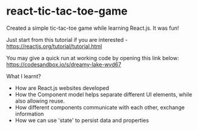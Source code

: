# react-tic-tac-toe-game

Created a simple tic-tac-toe game while learning React.js. It was fun!

Just start from this tutorial if you are interested -
https://reactjs.org/tutorial/tutorial.html

You may give a quick run at working code by opening this link below:
https://codesandbox.io/s/dreamy-lake-wvd67

What I learnt?

- How are React.js websites developed
- How the Component model helps separate different UI elements, while also allowing reuse.
- How different components communicate with each other, exchange information
- How we can use 'state' to persist data and properties
